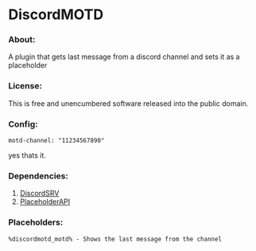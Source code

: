 # DiscordMOTD

### About:
A plugin that gets last message from a discord channel and sets it as a placeholder

### License:
This is free and unencumbered software released into the public domain.

### Config:
```
motd-channel: "11234567890"
```
yes thats it.

### Dependencies:
1. [DiscordSRV](https://www.spigotmc.org/resources/discordsrv.18494/)
2. [PlaceholderAPI](https://www.spigotmc.org/resources/placeholderapi.6245/)

### Placeholders:
```
%discordmotd_motd% - Shows the last message from the channel
```